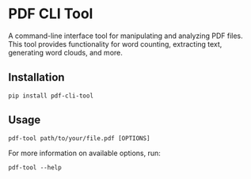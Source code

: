 # PDF CLI Tool

A command-line interface tool for manipulating and analyzing PDF files. This tool provides functionality for word counting, extracting text, generating word clouds, and more.

## Installation

```
pip install pdf-cli-tool
```

## Usage

```
pdf-tool path/to/your/file.pdf [OPTIONS]
```

For more information on available options, run:

```
pdf-tool --help
```